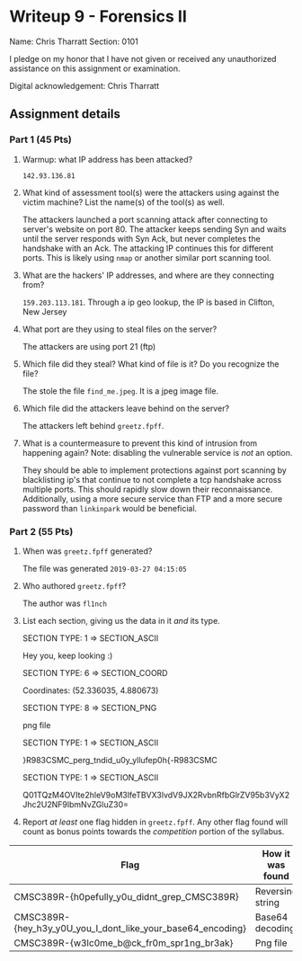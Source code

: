 # Writeup 9 - Forensics II

Name: Chris Tharratt
Section: 0101

I pledge on my honor that I have not given or received any unauthorized assistance on this assignment or examination.

Digital acknowledgement: Chris Tharratt


## Assignment details

### Part 1 (45 Pts)

1. Warmup: what IP address has been attacked?

    `142.93.136.81`

2. What kind of assessment tool(s) were the attackers using against the victim machine? List the name(s) of the tool(s) as well.

    The attackers launched a port scanning attack after connecting to server's website on port 80. The attacker keeps sending Syn and waits until the server responds with Syn Ack, but never completes the handshake with an Ack. The attacking IP continues this for different ports. This is likely using `nmap` or another similar port scanning tool.

3. What are the hackers' IP addresses, and where are they connecting from?

    `159.203.113.181`. Through a ip geo lookup, the IP is based in Clifton, New Jersey

4. What port are they using to steal files on the server?

    The attackers are using port 21 (ftp)

5. Which file did they steal? What kind of file is it? Do you recognize the file?

    The stole the file `find_me.jpeg`. It is a jpeg image file.

6. Which file did the attackers leave behind on the server?

    The attackers left behind `greetz.fpff`.

7. What is a countermeasure to prevent this kind of intrusion from happening again? Note: disabling the vulnerable service is *not* an option.

    They should be able to implement protections against port scanning by blacklisting ip's that continue to not complete a tcp handshake across multiple ports. This should rapidly slow down their reconnaissance. Additionally, using a more secure service than FTP and a more secure password than `linkinpark` would be beneficial.

### Part 2 (55 Pts)

1. When was `greetz.fpff` generated?
    
    The file was generated `2019-03-27 04:15:05`
    
2. Who authored `greetz.fpff`?

    The author was `fl1nch`
    
4. List each section, giving us the data in it *and* its type.

    SECTION TYPE: 1 => SECTION_ASCII
    
    Hey you, keep looking :)
    
    SECTION TYPE: 6 => SECTION_COORD
    
    Coordinates: (52.336035, 4.880673)
    
    SECTION TYPE: 8 => SECTION_PNG
    
    png file
    
    SECTION TYPE: 1 => SECTION_ASCII
    
    }R983CSMC_perg_tndid_u0y_yllufep0h{-R983CSMC
    
    SECTION TYPE: 1 => SECTION_ASCII
    
    Q01TQzM4OVIte2hleV9oM3lfeTBVX3lvdV9JX2RvbnRfbGlrZV95b3VyX2Jhc2U2NF9lbmNvZGluZ30=

5. Report *at least* one flag hidden in `greetz.fpff`. Any other flag found will count as bonus points towards the *competition* portion of the syllabus.

| __Flag__  | __How it was found__ |
| ------------- | ------------- |
|  CMSC389R-{h0pefully_y0u_didnt_grep_CMSC389R}| Reversing string |
|  CMSC389R-{hey_h3y_y0U_you_I_dont_like_your_base64_encoding} | Base64 decoding |
|  CMSC389R-{w3lc0me_b@ck_fr0m_spr1ng_br3ak} | Png file |


